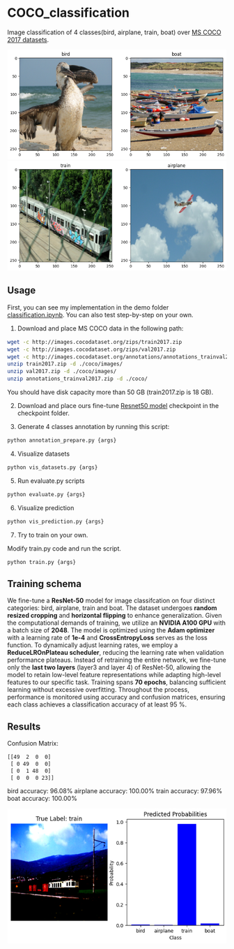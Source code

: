 # COCO_classification
Image classification of 4 classes(bird, airplane, train, boat) over [MS COCO 2017 datasets](https://cocodataset.org/#download).

![image](https://github.com/ganoliz/COCO_classification/blob/main/images/vis1.png)
![image](https://github.com/ganoliz/COCO_classification/blob/main/images/vis2.png)

## Usage

First, you can see my implementation in the demo folder [classification.ipynb](https://github.com/ganoliz/COCO_classification/blob/main/demo/classification.ipynb).
You can also test step-by-step on your own.

1. Download and place MS COCO data in the following path:

```bash
wget -c http://images.cocodataset.org/zips/train2017.zip
wget -c http://images.cocodataset.org/zips/val2017.zip
wget -c http://images.cocodataset.org/annotations/annotations_trainval2017.zip
unzip train2017.zip -d ./coco/images/
unzip val2017.zip -d ./coco/images/
unzip annotations_trainval2017.zip -d ./coco/
```
You should have disk capacity more than 50 GB (train2017.zip is 18 GB).

2. Download and place ours fine-tune [Resnet50 model](https://drive.google.com/file/d/10QcHIsOez4qxn4K93blD6f03GO_G8xSy/view?usp=sharing) checkpoint in the checkpoint folder.

3. Generate 4 classes annotation by running this script:

```bash
python annotation_prepare.py {args}
```

4. Visualize datasets

```bash
python vis_datasets.py {args}
```

5. Run evaluate.py scripts

```bash
python evaluate.py {args}
```

6. Visualize prediction 

```bash
python vis_prediction.py {args}
```

7. Try to train on your own.

Modify train.py code and run the script. 

```bash
python train.py {args}
```

## Training schema
We fine-tune a **ResNet-50** model for image classifcation on four distinct categories: bird, airplane, train and boat. The dataset undergoes **random resized cropping** and **horizontal flipping** to enhance generalization. Given the computational demands of training, we utilize an **NVIDIA A100 GPU** with a batch size of **2048**.
The model is optimized using the **Adam optimizer** with a learning rate of **1e-4** and **CrossEntropyLoss** serves as the loss function. To dynamically adjust learning rates, we employ a **ReduceLROnPlateau scheduler**, reducing the learning rate when validation performance plateaus.
Instead of retraining the entire network, we fine-tune only the **last two layers** (layer3 and layer 4) of ResNet-50, allowing the model to retain low-level feature representations while adapting high-level features to our specific task.
Training spans **70 epochs**, balancing sufficient learning without excessive overfitting. Throughout the process, performance is monitored using accuracy and confusion matrices, ensuring each class achieves a classification accuracy of at least 95 %.

## Results

Confusion Matrix:
```
[[49  2  0  0]
 [ 0 49  0  0]
 [ 0  1 48  0]
 [ 0  0  0 23]]
```
bird accuracy: 96.08%
airplane accuracy: 100.00%
train accuracy: 97.96%
boat accuracy: 100.00%

![image](https://github.com/ganoliz/COCO_classification/blob/master/images/test_example.png)